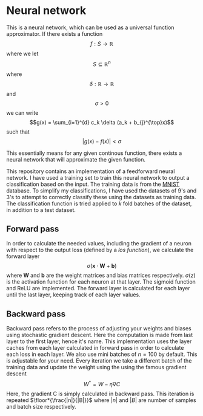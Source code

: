 # Neural network

This is a neural network, which can be used as a universal function approximator. If there exists a function $$f : S \rightarrow \mathbb{R}$$ where we let $$S \subseteq \mathbb{R}^{n}$$ where $$\delta : \mathbb{R} \rightarrow \mathbb{R}$$ and $$\sigma > 0$$ we can write $$g(x) = \sum_{i=1}^{d} c_k \delta (a_k + b_{j}^{\top}x)$$ such that $$|g(x) - f(x)| < \sigma$$

This essentially means for any given continous function, there exists a neural network that will approximate the given function.

This repository contains an implementation of a feedforward neural network.
I have used a training set to train this neural network to output a classification based on the input. The training data is from the [MNIST](https://en.wikipedia.org/wiki/MNIST_database) database. To simplify my classifications, I have used the datasets of 9's and 3's to attempt to correctly classify these using the datasets as training data. The classification function is tried applied to *k* fold batches of the dataset, in addition to a test dataset.

## Forward pass

In order to calculate the needed values, including the gradient of a neuron with respect to the output loss (defined by a *los function*), we calculate the forward layer $$\sigma (\textbf{x} \cdot \textbf{W} + \textbf{b})$$
where $\textbf{W}$ and $\textbf{b}$ are the weight matrices and bias matrices respectively. $\sigma(z)$ is the activation function for each neuron at that layer. The sigmoid function and ReLU are implemented.
The forward layer is calculated for each layer until the last layer, keeping track of each layer values.

## Backward pass

Backward pass refers to the process of adjusting your weights and biases using stochastic gradient descent. Here the computation is made from last layer to the first layer, hence it's name. This implementation uses the layer caches from each layer calculated in forward pass in order to calculate each loss in each layer. We also use mini batches of $n = 100$ by default. This is adjustable for your need. Every iteration we take a different batch of the training data and update the weight using the using the famous gradient descent $$W^{*} = W - \eta \nabla C$$ Here, the gradient C is simply calculated in backward pass. This iteration is repeated $\floor*{\frac{|n|}{|B|}}$ where $|n|$ and $|B|$ are number of samples and batch size respectively. 